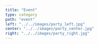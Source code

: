 ```yaml
---
title: "Event"
type: category
path: "event"
left: "../../images/party_left.jpg"
center: "../../images/party_center.jpg"
right: "../../images/party_right.jpg"
---
```

